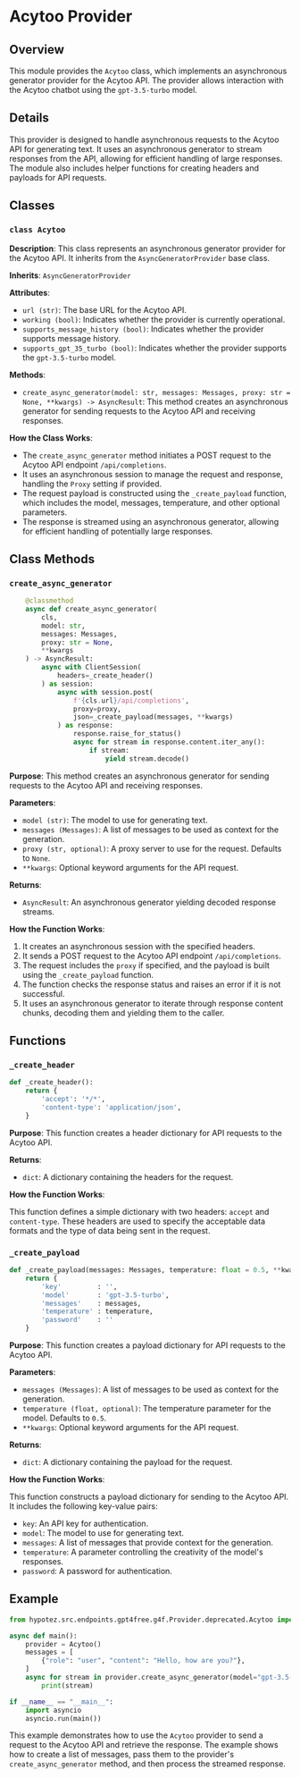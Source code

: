 # Acytoo Provider

## Overview

This module provides the `Acytoo` class, which implements an asynchronous generator provider for the Acytoo API. The provider allows interaction with the Acytoo chatbot using the `gpt-3.5-turbo` model.

## Details

This provider is designed to handle asynchronous requests to the Acytoo API for generating text. It uses an asynchronous generator to stream responses from the API, allowing for efficient handling of large responses. The module also includes helper functions for creating headers and payloads for API requests.

## Classes

### `class Acytoo`

**Description**: This class represents an asynchronous generator provider for the Acytoo API. It inherits from the `AsyncGeneratorProvider` base class.

**Inherits**: `AsyncGeneratorProvider`

**Attributes**:

* `url (str)`: The base URL for the Acytoo API.
* `working (bool)`: Indicates whether the provider is currently operational.
* `supports_message_history (bool)`: Indicates whether the provider supports message history.
* `supports_gpt_35_turbo (bool)`: Indicates whether the provider supports the `gpt-3.5-turbo` model.

**Methods**:

* `create_async_generator(model: str, messages: Messages, proxy: str = None, **kwargs) -> AsyncResult`: This method creates an asynchronous generator for sending requests to the Acytoo API and receiving responses.

**How the Class Works**:

* The `create_async_generator` method initiates a POST request to the Acytoo API endpoint `/api/completions`. 
* It uses an asynchronous session to manage the request and response, handling the `Proxy` setting if provided.
* The request payload is constructed using the `_create_payload` function, which includes the model, messages, temperature, and other optional parameters.
* The response is streamed using an asynchronous generator, allowing for efficient handling of potentially large responses.

## Class Methods

### `create_async_generator`

```python
    @classmethod
    async def create_async_generator(
        cls,
        model: str,
        messages: Messages,
        proxy: str = None,
        **kwargs
    ) -> AsyncResult:
        async with ClientSession(
            headers=_create_header()
        ) as session:
            async with session.post(
                f'{cls.url}/api/completions',
                proxy=proxy,
                json=_create_payload(messages, **kwargs)
            ) as response:
                response.raise_for_status()
                async for stream in response.content.iter_any():
                    if stream:
                        yield stream.decode()
```

**Purpose**: This method creates an asynchronous generator for sending requests to the Acytoo API and receiving responses.

**Parameters**:

* `model (str)`: The model to use for generating text.
* `messages (Messages)`: A list of messages to be used as context for the generation.
* `proxy (str, optional)`: A proxy server to use for the request. Defaults to `None`.
* `**kwargs`: Optional keyword arguments for the API request.

**Returns**:

* `AsyncResult`: An asynchronous generator yielding decoded response streams.

**How the Function Works**:

1. It creates an asynchronous session with the specified headers.
2. It sends a POST request to the Acytoo API endpoint `/api/completions`.
3. The request includes the `proxy` if specified, and the payload is built using the `_create_payload` function.
4. The function checks the response status and raises an error if it is not successful.
5. It uses an asynchronous generator to iterate through response content chunks, decoding them and yielding them to the caller.

## Functions

### `_create_header`

```python
def _create_header():
    return {
        'accept': '*/*',
        'content-type': 'application/json',
    }
```

**Purpose**: This function creates a header dictionary for API requests to the Acytoo API.

**Returns**:

* `dict`: A dictionary containing the headers for the request.

**How the Function Works**:

This function defines a simple dictionary with two headers: `accept` and `content-type`. These headers are used to specify the acceptable data formats and the type of data being sent in the request.

### `_create_payload`

```python
def _create_payload(messages: Messages, temperature: float = 0.5, **kwargs):
    return {
        'key'         : '',
        'model'       : 'gpt-3.5-turbo',
        'messages'    : messages,
        'temperature' : temperature,
        'password'    : ''
    }
```

**Purpose**: This function creates a payload dictionary for API requests to the Acytoo API.

**Parameters**:

* `messages (Messages)`: A list of messages to be used as context for the generation.
* `temperature (float, optional)`: The temperature parameter for the model. Defaults to `0.5`.
* `**kwargs`: Optional keyword arguments for the API request.

**Returns**:

* `dict`: A dictionary containing the payload for the request.

**How the Function Works**:

This function constructs a payload dictionary for sending to the Acytoo API. It includes the following key-value pairs:

* `key`: An API key for authentication.
* `model`: The model to use for generating text.
* `messages`: A list of messages that provide context for the generation.
* `temperature`: A parameter controlling the creativity of the model's responses.
* `password`: A password for authentication.


## Example

```python
from hypotez.src.endpoints.gpt4free.g4f.Provider.deprecated.Acytoo import Acytoo

async def main():
    provider = Acytoo()
    messages = [
        {"role": "user", "content": "Hello, how are you?"},
    ]
    async for stream in provider.create_async_generator(model="gpt-3.5-turbo", messages=messages):
        print(stream)

if __name__ == "__main__":
    import asyncio
    asyncio.run(main())
```

This example demonstrates how to use the `Acytoo` provider to send a request to the Acytoo API and retrieve the response. The example shows how to create a list of messages, pass them to the provider's `create_async_generator` method, and then process the streamed response.